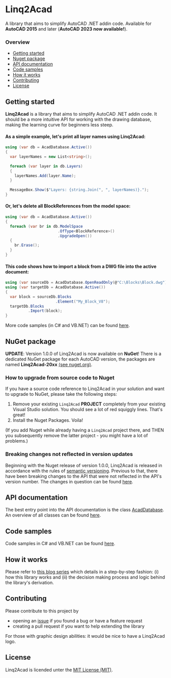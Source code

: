 # Linq2Acad
A library that aims to simplify AutoCAD .NET addin code. Available for **AutoCAD 2015** and later (**AutoCAD 2023 now available!**).

### Overview
- [Getting started](#get-started)
- [Nuget package](#nuget-package)
- [API documentation](#api-documentation)
- [Code samples](#code-samples)
- [How it works](#how-it-works)
- [Contributing](#contributing)
- [License](#license)

## Getting started
**Linq2Acad** is a library that aims to simplify AutoCAD .NET addin code. It should be a more intuitive API for working with the drawing database, making the learning curve for beginners less steep.

#### As a simple example, let's print all layer names using Linq2Acad:

```cs
using (var db = AcadDatabase.Active())
{
  var layerNames = new List<string>();
  
  foreach (var layer in db.Layers)
  {
    layerNames.Add(layer.Name);
  }
  
  MessageBox.Show($"Layers: {string.Join(", ", layerNames)}.");
}
```

#### Or, let's delete all BlockReferences from the model space:

```cs
using (var db = AcadDatabase.Active())
{
  foreach (var br in db.ModelSpace
                       .OfType<BlockReference>()
                       .UpgradeOpen())
  {
    br.Erase();
  }
}
```

#### This code shows how to import a block from a DWG file into the active document:

```cs
using (var sourceDb = AcadDatabase.OpenReadOnly(@"C:\Blocks\Block.dwg"))
using (var targetDb = AcadDatabase.Active())
{
  var block = sourceDb.Blocks
                      .Element("My_Block_V8");
  targetDb.Blocks
          .Import(block);
}
```
  
More code samples (in C# and VB.NET) can be found [here](docs/CodeSamples.md).

## NuGet package
**UPDATE**: Version 1.0.0 of Linq2Acad is now available on **NuGet**!
There is a dedicated NuGet package for each AutoCAD version, the packages are named **Linq2Acad-20xx** [(see nuget.org)](https://www.nuget.org/packages?q=linq2acad).

### How to upgrade from source code to Nuget
If you have a source code reference to Linq2Acad in your solution and want to upgrade to NuGet, please take the following steps:

1. Remove your existing `Linq2Acad` **PROJECT** completely from your existing Visual Studio solution. You should see a lot of red squiggly lines. That's great!
2. Install the Nuget Packages. Voila!

(If you add Nuget while already having a `Linq2Acad` project there, and THEN you subsequently remove the latter project - you might have a lot of problems.)

### Breaking changes not reflected in version updates
Beginning with the Nuget release of version 1.0.0, Linq2Acad is released in accordance with the rules of [semantic versioning](https://semver.org). Previous to that, there have been breaking changes to the API that were not reflected in the API's version number. The changes in question can be found [here](docs/BreakingChanges.md).

## API documentation
The best entry point into the API documentation is the class [AcadDatabase](docs/api/T_Linq2Acad_AcadDatabase.md#AcadDatabase-Class). An overview of all classes can be found [here](docs/api/Index.md#Linq2Acad-Namespace).

## Code samples
Code samples in C# and VB.NET can be found [here](docs/CodeSamples.md).

## How it works
Please refer to [this blog series](https://wtertinek.com/2016/07/06/linq-and-the-autocad-net-api-final-part) which details in a step-by-step fashion: (i) how this library works and (ii) the decision making process and logic behind the library's derivation.

## Contributing
Please contribute to this project by
- opening an [issue](https://github.com/wtertinek/Linq2Acad/issues) if you found a bug or have a feature request
- creating a pull request if you want to help extending the library

For those with graphic design abilities: it would be nice to have a Linq2Acad logo.

## License
Linq2Acad is licended unter the [MIT License (MIT)](LICENSE).